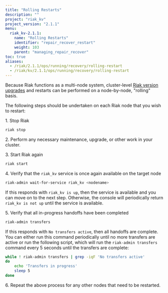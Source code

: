 ```yaml
---
title: "Rolling Restarts"
description: ""
project: "riak_kv"
project_version: "2.1.1"
menu:
  riak_kv-2.1.1:
    name: "Rolling Restarts"
    identifier: "repair_recover_restart"
    weight: 103
    parent: "managing_repair_recover"
toc: true
aliases:
  - /riak/2.1.1/ops/running/recovery/rolling-restart
  - /riak/kv/2.1.1/ops/running/recovery/rolling-restart
---
```


Because Riak functions as a multi-node system, cluster-level [Riak version upgrades]({{<baseurl>}}riak/kv/2.1.1/setup/upgrading/cluster) and restarts can be performed on a node-by-node, "rolling" basis.

The following steps should be undertaken on each Riak node that you wish to restart:

1\. Stop Riak

```bash
riak stop
```

2\. Perform any necessary maintenance, upgrade, or other work in your cluster.

3\. Start Riak again

```bash
riak start
```

4\. Verify that the `riak_kv` service is once again available on the target node

```bash
riak-admin wait-for-service riak_kv <nodename>
```

If this responds with `riak_kv is up`, then the service is available and you can move on to the next step. Otherwise, the console will periodically return `riak_kv is not up` until the service is available.

5\. Verify that all in-progress handoffs have been completed

```bash
riak-admin transfers
```

If this responds with `No transfers active`, then all handoffs are complete. You can either run this command periodically until no more transfers are active or run the following script, which will run the `riak-admin transfers` command every 5 seconds until the transfers are complete:

```bash
while ! riak-admin transfers | grep -iqF 'No transfers active'
do
    echo 'Transfers in progress'
    sleep 5
done
```

6\. Repeat the above process for any other nodes that need to be restarted.
